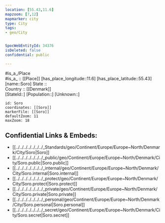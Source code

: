 ```yaml
---
location: [55.43,11.6] 
mapzoom: [7,12] 
mapmarker: city 
type: City
tags:
- geo/City


SpocWebEntityId: 34376
isDeleted: false
confidential: public

---
```

#is_a_/Place  
#is_a_ :: [[Place]] 
[has_place_longitude::11.6] 
[has_place_latitude::55.43] 
[name::Soro] 
State ::  
Country :: [[Denmark]]  
[StateId::] 
[Population::] 
[Unknown::] 


```leaflet
id: Soro
coordinates: [[Soro]] 
markerFile: [[Soro]] 
defaultZoom: 11 
maxZoom: 18
```


## Confidential Links & Embeds: 
- [[../../../../../../../_Standards/geo/Continent/Europe/Europe~North/Denmark/City/Soro|Soro]] 
- [[../../../../../../../_public/geo/Continent/Europe/Europe~North/Denmark/City/Soro.public|Soro.public]] 
- [[../../../../../../../_internal/geo/Continent/Europe/Europe~North/Denmark/City/Soro.internal|Soro.internal]] 
- [[../../../../../../../_protect/geo/Continent/Europe/Europe~North/Denmark/City/Soro.protect|Soro.protect]] 
- [[../../../../../../../_private/geo/Continent/Europe/Europe~North/Denmark/City/Soro.private|Soro.private]] 
- [[../../../../../../../_personal/geo/Continent/Europe/Europe~North/Denmark/City/Soro.personal|Soro.personal]] 
- [[../../../../../../../_secret/geo/Continent/Europe/Europe~North/Denmark/City/Soro.secret|Soro.secret]] 

